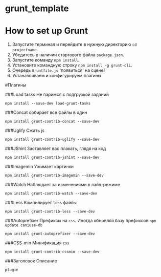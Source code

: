 grunt_template
==============

# How to set up Grunt

1. Запустите терминал и перейдите в нужную директорию `cd projectname`.
2. Убедитесь в наличии стартового файла `package.json`.
3. Запустите команду `npm install`.
4. Установите командную строку `npm install -g grunt-cli`.
5. Очередь `Gruntfile.js` 'появиться' на сцене!
6. Устанавливаем и конфигурируем плагины 

#Плагины

###Load tasks
Не паримся с подгрузкой заданий

```npm install --save-dev load-grunt-tasks```

###Concat
собирает все файлы в один

```npm install grunt-contrib-concat --save-dev```

###Uglify
Сжать js

```npm install grunt-contrib-uglify --save-dev```

###JShint
Заставляет вас плакать, глядя на код

```npm install grunt-contrib-jshint --save-dev```

###Imagemin
Ужимает картинки

```npm install grunt-contrib-imagemin --save-dev```

###Watch
Наблюдает за изменениями в лайв-режиме

```npm install grunt-contrib-watch --save-dev```

###Less
Компилирует `less` файлы

```npm install grunt-contrib-less --save-dev```

###Autoprefixer
Префиксы на `css`.
Иногда обновляй базу префиксов `npm update caniuse-db`

```npm install grunt-autoprefixer --save-dev```

###CSS-min
Минификация `css`

```npm install grunt-contrib-cssmin --save-dev```

###Заголовок
Описание

```plugin```
